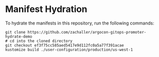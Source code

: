 # Manifest Hydration

To hydrate the manifests in this repository, run the following commands:

```shell
git clone https://github.com/zachaller/argocon-gitops-promoter-hydrate-demo
# cd into the cloned directory
git checkout ef3f75cc585aed5417e9d112fc0a5a77f391acae
kustomize build ./user-configuration/production/us-west-1
```
